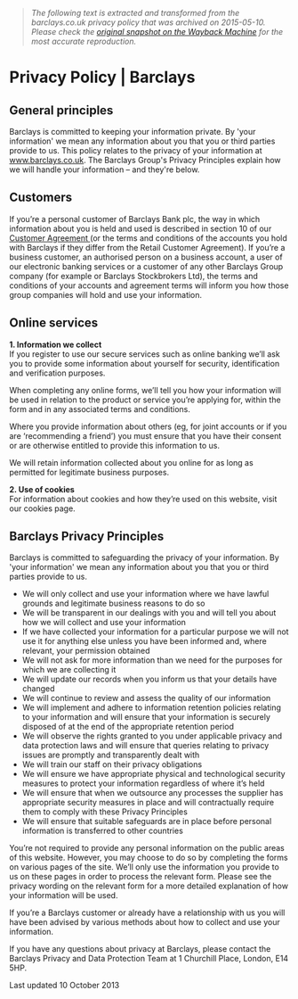 > *The following text is extracted and transformed from the barclays.co.uk privacy policy that was archived on 2015-05-10. Please check the [original snapshot on the Wayback Machine](https://web.archive.org/web/20150510160228id_/http%3A//www.barclays.co.uk/ImportantInformation/Privacypolicy/P1242557966945) for the most accurate reproduction.*

# Privacy Policy | Barclays

## General principles

Barclays is committed to keeping your information private. By 'your information' we mean any information about you that you or third parties provide to us. This policy relates to the privacy of your information at www.barclays.co.uk. The Barclays Group's Privacy Principles explain how we will handle your information – and they're below.

## Customers

If you’re a personal customer of Barclays Bank plc, the way in which information about you is held and used is described in section 10 of our [ Customer Agreement ](https://web.archive.org/ImportantInformation/TermsandconditionsforPersonalcustomers/P1242558103284) (or the terms and conditions of the accounts you hold with Barclays if they differ from the Retail Customer Agreement). If you’re a business customer, an authorised person on a business account, a user of our electronic banking services or a customer of any other Barclays Group company (for example or Barclays Stockbrokers Ltd), the terms and conditions of your accounts and agreement terms will inform you how those group companies will hold and use your information.

## Online services

**1\. Information we collect**  
If you register to use our secure services such as online banking we’ll ask you to provide some information about yourself for security, identification and verification purposes.

When completing any online forms, we’ll tell you how your information will be used in relation to the product or service you’re applying for, within the form and in any associated terms and conditions.

Where you provide information about others (eg, for joint accounts or if you are ‘recommending a friend’) you must ensure that you have their consent or are otherwise entitled to provide this information to us.

We will retain information collected about you online for as long as permitted for legitimate business purposes.

**2\. Use of cookies**  
For information about cookies and how they’re used on this website, visit our cookies page.

## Barclays Privacy Principles

Barclays is committed to safeguarding the privacy of your information. By 'your information' we mean any information about you that you or third parties provide to us.

  * We will only collect and use your information where we have lawful grounds and legitimate business reasons to do so
  * We will be transparent in our dealings with you and will tell you about how we will collect and use your information
  * If we have collected your information for a particular purpose we will not use it for anything else unless you have been informed and, where relevant, your permission obtained
  * We will not ask for more information than we need for the purposes for which we are collecting it
  * We will update our records when you inform us that your details have changed
  * We will continue to review and assess the quality of our information
  * We will implement and adhere to information retention policies relating to your information and will ensure that your information is securely disposed of at the end of the appropriate retention period
  * We will observe the rights granted to you under applicable privacy and data protection laws and will ensure that queries relating to privacy issues are promptly and transparently dealt with
  * We will train our staff on their privacy obligations
  * We will ensure we have appropriate physical and technological security measures to protect your information regardless of where it’s held
  * We will ensure that when we outsource any processes the supplier has appropriate security measures in place and will contractually require them to comply with these Privacy Principles
  * We will ensure that suitable safeguards are in place before personal information is transferred to other countries



You’re not required to provide any personal information on the public areas of this website. However, you may choose to do so by completing the forms on various pages of the site. We’ll only use the information you provide to us on these pages in order to process the relevant form. Please see the privacy wording on the relevant form for a more detailed explanation of how your information will be used.

If you’re a Barclays customer or already have a relationship with us you will have been advised by various methods about how to collect and use your information.

If you have any questions about privacy at Barclays, please contact the Barclays Privacy and Data Protection Team at 1 Churchill Place, London, E14 5HP.

Last updated 10 October 2013
